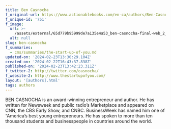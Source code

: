```yaml
---
title: Ben Casnocha
f_original-url: https://www.actionablebooks.com/en-ca/authors/Ben-Casnocha/
f_unique-id: '751'
f_image:
  url: >-
    /assets/external/65d779b95999de7a135e4a53_ben-casnocha-final-web_2_2_2-153x2301-153x220.jpeg
  alt: null
slug: ben-casnocha
f_summaries:
  - cms/summaries/the-start-up-of-you.md
updated-on: '2024-02-23T13:30:29.104Z'
created-on: '2024-02-22T16:43:37.838Z'
published-on: '2024-02-23T13:42:23.311Z'
f_twitter-2: http://twitter.com/casnocha/
f_website-2: http://www.thestartupofyou.com/
layout: '[authors].html'
tags: authors
---
```


BEN CASNOCHA is an award-winning entrepreneur and author. He has written for Newsweek and public radio’s Marketplace and appeared on CNN, the CBS Early Show, and CNBC. BusinessWeek has named him one of “America’s best young entrepreneurs. He has spoken to more than ten thousand students and businesspeople in countries around the world.
